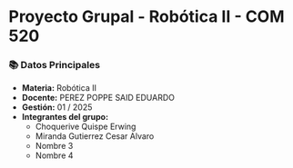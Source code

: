 # Proyecto Grupal - Robótica II - COM 520

### 📚 **Datos Principales**
- **Materia:** Robótica II
- **Docente:** PEREZ POPPE SAID EDUARDO
- **Gestión:** 01 / 2025
- **Integrantes del grupo:**
  - Choquerive Quispe Erwing
  - Miranda Gutierrez Cesar Alvaro
  - Nombre 3
  - Nombre 4
